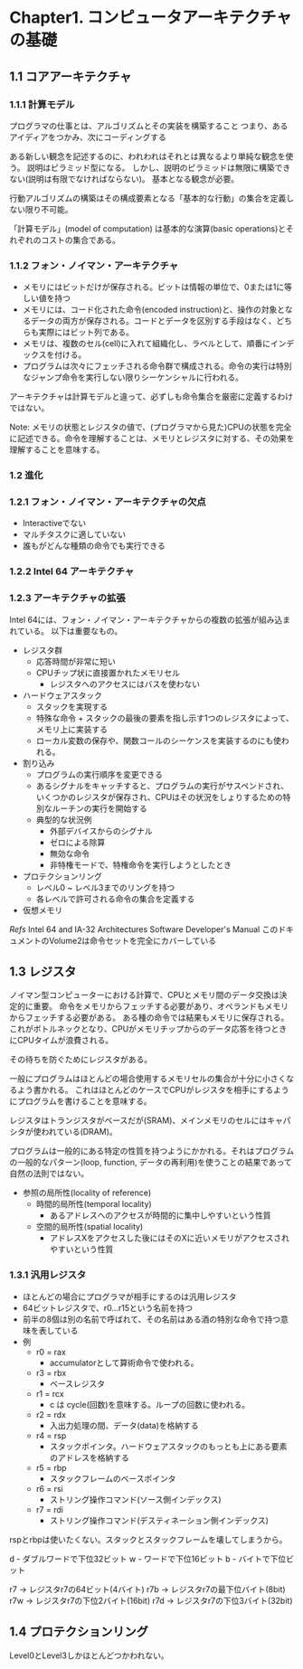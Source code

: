 # Chapter1. コンピュータアーキテクチャの基礎
## 1.1 コアアーキテクチャ
### 1.1.1 計算モデル
プログラマの仕事とは、アルゴリズムとその実装を構築すること
つまり、あるアイディアをつかみ、次にコーディングする

ある新しい観念を記述するのに、われわれはそれとは異なるより単純な観念を使う。
説明はピラミッド型になる。
しかし、説明のピラミッドは無限に構築できない(説明は有限でなければならない)。
基本となる観念が必要。

行動アルゴリズムの構築はその構成要素となる「基本的な行動」の集合を定義しない限り不可能。

「計算モデル」(model of computation) は基本的な演算(basic operations)とそれぞれのコストの集合である。

### 1.1.2 フォン・ノイマン・アーキテクチャ  

- メモリにはビットだけが保存される。ビットは情報の単位で、0または1に等しい値を持つ
- メモリには、コード化された命令(encoded instruction)と、操作の対象となるデータの両方が保存される。コードとデータを区別する手段はなく、どちらも実際にはビット列である。
- メモリは、複数のセル(cell)に入れて組織化し、ラベルとして、順番にインデックスを付ける。
- プログラムは次々にフェッチされる命令群で構成される。命令の実行は特別なジャンプ命令を実行しない限りシーケンシャルに行われる。


アーキテクチャは計算モデルと違って、必ずしも命令集合を厳密に定義するわけではない。

Note: メモリの状態とレジスタの値で、(プログラマから見た)CPUの状態を完全に記述できる。命令を理解することは、メモリとレジスタに対する、その効果を理解することを意味する。



### 1.2 進化
### 1.2.1 フォン・ノイマン・アーキテクチャの欠点
- Interactiveでない
- マルチタスクに適していない
- 誰もがどんな種類の命令でも実行できる

### 1.2.2 Intel 64 アーキテクチャ

### 1.2.3 アーキテクチャの拡張
Intel 64には、フォン・ノイマン・アーキテクチャからの複数の拡張が組み込まれている。
以下は重要なもの。

- レジスタ群
  - 応答時間が非常に短い
  - CPUチップ状に直接置かれたメモリセル
    - レジスタへのアクセスにはバスを使わない
- ハードウェアスタック
  - スタックを実現する
  - 特殊な命令 + スタックの最後の要素を指し示す1つのレジスタによって、メモリ上に実装する
  - ローカル変数の保存や、関数コールのシーケンスを実装するのにも使われる。
- 割り込み
  - プログラムの実行順序を変更できる
  - あるシグナルをキャッチすると、プログラムの実行がサスペンドされ、いくつかのレジスタが保存され、CPUはその状況をしょりするための特別なルーチンの実行を開始する
  - 典型的な状況例
    - 外部デバイスからのシグナル
    - ゼロによる除算
    - 無効な命令
    - 非特権モードで、特権命令を実行しようとしたとき
- プロテクションリング
  - レベル0 ~ レベル3までのリングを持つ
  - 各レベルで許可される命令の集合を定義する
- 仮想メモリ


*Refs*
Intel 64 and IA-32 Architectures Software Developer's Manual
このドキュメントのVolume2は命令セットを完全にカバーしている


## 1.3 レジスタ
ノイマン型コンピューターにおける計算で、CPUとメモリ間のデータ交換は決定的に重要。
命令をメモリからフェッチする必要があり、オペランドもメモリからフェッチする必要がある。
ある種の命令では結果もメモリに保存される。これがボトルネックとなり、CPUがメモリチップからのデータ応答を待つときにCPUタイムが浪費される。

その待ちを防ぐためにレジスタがある。

一般にプログラムはほとんどの場合使用するメモリセルの集合が十分に小さくなるよう書かれる。
これはほとんどのケースでCPUがレジスタを相手にするようにプログラムを書けることを意味する。

レジスタはトランジスタがベースだが(SRAM)、メインメモリのセルにはキャパシタが使われている(DRAM)。

プログラムは一般的にある特定の性質を持つようにかかれる。それはプログラムの一般的なパターン(loop, function, データの再利用)を使うことの結果であって自然の法則ではない。
- 参照の局所性(locality of reference)
  - 時間的局所性(temporal locality)
    - あるアドレスへのアクセスが時間的に集中しやすいという性質
  - 空間的局所性(spatial locality)
    - アドレスXをアクセスした後にはそのXに近いメモリがアクセスされやすいという性質


### 1.3.1 汎用レジスタ
- ほとんどの場合にプログラマが相手にするのは汎用レジスタ
- 64ビットレジスタで、r0...r15という名前を持つ
- 前半の8個は別の名前で呼ばれて、その名前はある酒の特別な命令で持つ意味を表している
- 例
  - r0 = rax
    - accumulatorとして算術命令で使われる。
  - r3 = rbx
    - ベースレジスタ
  - r1 = rcx
    - c は cycle(回数)を意味する。ループの回数に使われる。
  - r2 = rdx
    - 入出力処理の間、データ(data)を格納する
  - r4 = rsp
    - スタックポインタ。ハードウェアスタックのもっとも上にある要素のアドレスを格納する
  - r5 = rbp
    - スタックフレームのベースポインタ
  - r6 = rsi
    - ストリング操作コマンド(ソース側インデックス)
  - r7 = rdi
    - ストリング操作コマンド(デスティネーション側インデックス)

rspとrbpは使いたくない。スタックとスタックフレームを壊してしまうから。



d - ダブルワードで下位32ビット
w - ワードで下位16ビット
b - バイトで下位ビット

r7 -> レジスタr7の64ビット(4バイト)
r7b -> レジスタr7の最下位バイト(8bit)
r7w -> レジスタr7の下位2バイト(16bit)
r7d -> レジスタr7の下位3バイト(32bit)


## 1.4 プロテクションリング
Level0とLevel3しかほとんどつかわれない。

